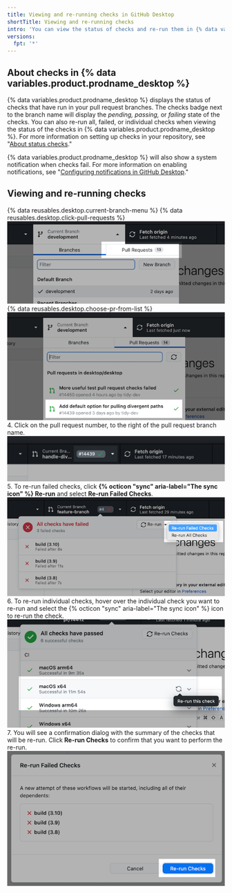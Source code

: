```yaml
---
title: Viewing and re-running checks in GitHub Desktop
shortTitle: Viewing and re-running checks
intro: 'You can view the status of checks and re-run them in {% data variables.product.prodname_desktop %}.'
versions:
  fpt: '*'
---
```

## About checks in {% data variables.product.prodname_desktop %}

{% data variables.product.prodname_desktop %} displays the status of checks that have run in your pull request branches. The checks badge next to the branch name will display the *pending, passing,* or *failing* state of the checks. You can also re-run all, failed, or individual checks when viewing the status of the checks in {% data variables.product.prodname_desktop %}. For more information on setting up checks in your repository, see "[About status checks](/github/collaborating-with-pull-requests/collaborating-on-repositories-with-code-quality-features/about-status-checks)."

{% data variables.product.prodname_desktop %} will also show a system notification when checks fail. For more information on enabling notifications, see "[Configuring notifications in GitHub Desktop](/desktop/contributing-and-collaborating-using-github-desktop/working-with-your-remote-repository-on-github-or-github-enterprise/configuring-notifications-in-github-desktop)."

## Viewing and re-running checks

{% data reusables.desktop.current-branch-menu %}
{% data reusables.desktop.click-pull-requests %}
  ![Pull Requests tab in the Current Branch drop-down menu](/assets/images/help/desktop/branch-drop-down-pull-request-tab.png)
{% data reusables.desktop.choose-pr-from-list %}
  ![List of open pull requests in the repository](/assets/images/help/desktop/click-pull-request.png)
4. Click on the pull request number, to the right of the pull request branch name.
  ![Checks display next to branch name](/assets/images/help/desktop/checks-dialog.png)
5. To re-run failed checks, click **{% octicon "sync" aria-label="The sync icon" %} Re-run** and select **Re-run Failed Checks**.
  ![Re-run failed checks](/assets/images/help/desktop/re-run-failed-checks.png)
6. To re-run individual checks, hover over the individual check you want to re-run and select the {% octicon "sync" aria-label="The sync icon" %} icon to re-run the check.
  ![Re-run individual checks](/assets/images/help/desktop/re-run-individual-checks.png)
7. You will see a confirmation dialog with the summary of the checks that will be re-run. Click **Re-run Checks** to confirm that you want to perform the re-run.
  ![Re-run confirmation dialog](/assets/images/help/desktop/re-run-confirmation-dialog.png)
